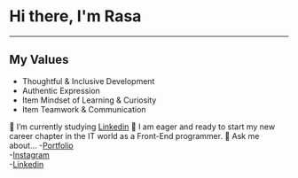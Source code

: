 # Hi there, I'm Rasa
---------------------
## My Values

- Thoughtful & Inclusive Development
- Authentic Expression
- Item Mindset of Learning & Curiosity
- Item Teamwork & Communication


 🌱 I’m currently studying [Linkedin](https://www.linkedin.com/learning/search?entityType=COURSE&keywords=Front-end%20Development&u=42751868)
 🙌 I am eager and ready to start my new career chapter in the IT world as a Front-End programmer.
 💬 Ask me about...
 -[Portfolio](https://)<br/>
 -[Instagram](https://www.instagram.coom/rasa_oj)<br/>
 -[Linkedin](https://www.linkedin.com/in/rasa-ojeriene)<br/>

